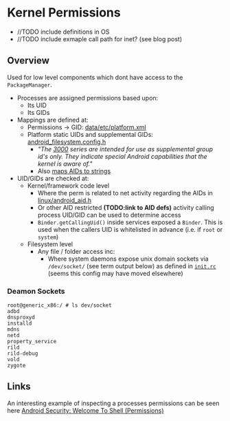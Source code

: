 # Kernel Permissions

- //TODO include definitions in OS
- //TODO include exmaple call path for inet? (see blog post)

## Overview

Used for low level components which dont have access to the `PackageManager`.

- Processes are assigned permissions based upon:
  - Its UID
  - Its GIDs
- Mappings are defined at:
   - Permissions -> GID: [data/etc/platform.xml](https://android.googlesource.com/platform/frameworks/base/+/master/data/etc/platform.xml)
   - Platform static UIDs and supplemental GIDs: [android_filesystem.config.h](https://android.googlesource.com/platform/system/core/+/master/include/private/android_filesystem_config.h)
     - _"The [3000](https://android.googlesource.com/platform/system/core/+/master/include/private/android_filesystem_config.h#109) series are intended for use as supplemental group id's only. They indicate special Android capabilities that the kernel is aware of."_
     - Also [maps AIDs to strings](https://android.googlesource.com/platform/system/core/+/master/include/private/android_filesystem_config.h#154)
- UID/GIDs are checked at:
  - Kernel/framework code level 
    - Where the perm is related to net activity regarding the AIDs in [linux/android_aid.h](https://android.googlesource.com/kernel/common/+/android-3.18/include/linux/android_aid.h) 
    - Or other AID restricted **(TODO:link to AID defs)** activity calling process UID/GID can be used to determine access
    - `Binder.getCallingUid()` inside services exposed a `Binder`. This is used when the callers UID is whitelisted in advance (i.e. if `root` or `system`)  
  - Filesystem level
    - Any file / folder access inc:
      - Where system daemons expose unix domain sockets via `/dev/socket/` (see term output below) as defined in [`init.rc`](https://android.googlesource.com/platform/system/core/+/master/rootdir/init.rc#617) (seems this config may have moved elsewhere)
  

### Deamon Sockets
    
```
root@generic_x86:/ # ls dev/socket
adbd
dnsproxyd
installd
mdns
netd
property_service
rild
rild-debug
vold
zygote
```
  
## Links

An interesting example of inspecting a processes permissions can be seen here [Android Security: Welcome To Shell (Permissions)](http://doridori.github.io/Android-Security-welcome-to-shell/)
